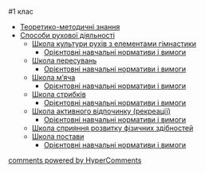 <div id="hypercomments_widget" class="js-hypercomments-widget invisible"></div>

#1 клас

*	[Теоретико-методичні знання](teoretiko_metodychni_znannya.md)
*	[Способи рухової діяльності](sposoby_rukhovoi_diyalnosty.md)
	* [Школа культури рухів з елементами гімнастики](shkola_kultury_rukhiv_z_elementamy_himnastyky.md)
		* [Орієнтовні навчальні нормативи і вимоги](normatyvy_i_vymoohy1.md)
	* [Школа пересувань](shkola_peresuvan.md)
		* [Орієнтовні навчальні нормативи і вимоги](normatyvy_i_vymoohy2.md)
	* [Школа м’яча](shkola_myacha.md)
		* [Орієнтовні навчальні нормативи і вимоги](normatyvy_i_vymoohy3.md)
	* [Школа стрибків](shkola_strybkyv.md)
		* [Орієнтовні навчальні нормативи і вимоги](normatyvy_i_vymoohy4.md)
	* [Школа активного відпочинку (рекреації)](shkola_aktyvnoho_vidpochynku.md)
		* [Орієнтовні навчальні нормативи і вимоги](normatyvy_i_vymoohy5.md)
	* [Школа сприяння розвитку фізичних здібностей](shkola_spryiannya_rozvytku_fizychnykh_zdibnostei.md)
	* [Школа постави](shkola_postavy.md)
		* [Орієнтовні навчальні нормативи і вимоги](normatyvy_i_vymoohy7.md)


<div class="js-hypercomments-container">
<a href="http://hypercomments.com" class="hc-link" title="comments widget">comments powered by HyperComments</a>
</div>